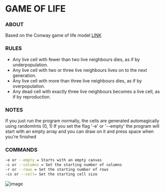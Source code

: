# GAME OF LIFE

### ABOUT
Based on the Conway game of life model [LINK](https://en.wikipedia.org/wiki/Conway%27s_Game_of_Life)

### RULES
- Any live cell with fewer than two live neighbours dies, as if by underpopulation.
- Any live cell with two or three live neighbours lives on to the next generation.
- Any live cell with more than three live neighbours dies, as if by overpopulation.
- Any dead cell with exactly three live neighbours becomes a live cell, as if by reproduction.

### NOTES
If you just run the program normally, the cells are generated automagically using randomInts (0, 1)
If you set the flag '-e' or '--empty' the program will start with an empty array and you can draw on it and press space when you're finished

### COMMANDS
```bash
-e or --empty = Starts with an empty canvas
-c or --columns = Set the starting number of columns
-r or --rows = Set the starting number of rows
-cs or --cell= Set the starting cell size

```

![image](https://user-images.githubusercontent.com/22137947/218338880-06c287a9-8922-4297-a815-0c1965a48aee.png)
